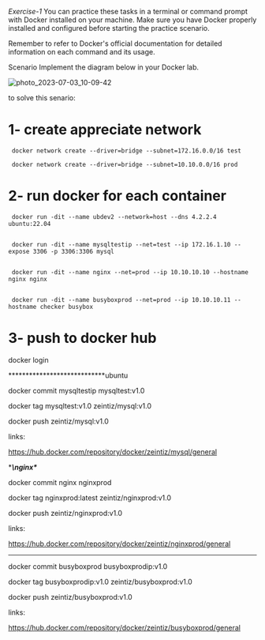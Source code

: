 *Exercise-1* You can practice these tasks in a terminal or command prompt with Docker installed on your machine. Make sure you have Docker properly installed and configured before starting the practice scenario. 
 
Remember to refer to Docker's official documentation for detailed information on each command and its usage. 
 
Scenario 
Implement the diagram below in your Docker lab.


![photo_2023-07-03_10-09-42](https://github.com/zizitizi/my-devops-Roadmap/assets/123273835/2907f3ee-2647-4ef7-9121-6abf1ea819b9)



to solve this senario:

# 1- create appreciate network

     docker network create --driver=bridge --subnet=172.16.0.0/16 test

     docker network create --driver=bridge --subnet=10.10.0.0/16 prod
     












# 2- run docker for each container 


     docker run -dit --name ubdev2 --network=host --dns 4.2.2.4 ubuntu:22.04


     docker run -dit --name mysqltestip --net=test --ip 172.16.1.10 --expose 3306 -p 3306:3306 mysql

     
     docker run -dit --name nginx --net=prod --ip 10.10.10.10 --hostname nginx nginx

     
     docker run -dit --name busyboxprod --net=prod --ip 10.10.10.11 --hostname checker busybox


# 3- push to docker hub

  docker login

****************************ubuntu

  docker commit mysqltestip mysqltest:v1.0
  
  docker tag mysqltest:v1.0 zeintiz/mysql:v1.0
  
  docker push zeintiz/mysql:v1.0

links:

https://hub.docker.com/repository/docker/zeintiz/mysql/general


********************************\nginx\********************************


  docker commit nginx nginxprod
  
  docker tag nginxprod:latest zeintiz/nginxprod:v1.0
  
  docker push zeintiz/nginxprod:v1.0

links:

https://hub.docker.com/repository/docker/zeintiz/nginxprod/general

*************************************


  docker commit busyboxprod busyboxprodip:v1.0
  
  docker tag busyboxprodip:v1.0 zeintiz/busyboxprod:v1.0
  
  docker push zeintiz/busyboxprod:v1.0


links: 


https://hub.docker.com/repository/docker/zeintiz/busyboxprod/general




